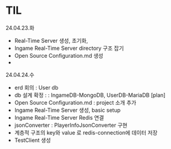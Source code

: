 # TIL
24.04.23.화<br>
- Real-Time Server 생성, 초기화, 
- Ingame Real-Time Server directory 구조 잡기
- Open Source Configuration.md 생성
- 
24.04.24.수 <br>
- erd 회의 : User db
- db 설계 확정 : : IngameDB-MongoDB, UserDB-MariaDB
[plan]<br>
- Open Source Configuration.md : project 소개 추가
- Ingame Real-Time Server 생성, basic setup
- Ingame Real-Time Server Redis 연결
- jsonConverter : PlayerInfoJsonConverter 구현
- 계층적 구조의 key와 value 로 redis-connection에 데이터 저장
- TestClient 생성
